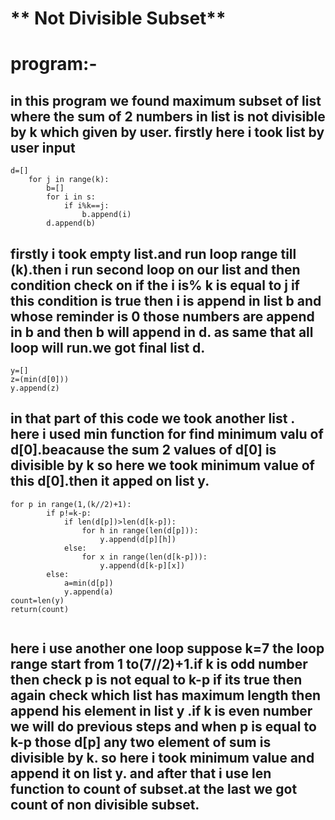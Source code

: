 # ** Not Divisible Subset**
# program:-
## in this program we found maximum subset of list where the sum of 2 numbers in list is not divisible by k which given by user. firstly here i took list by user input 
```
d=[]
    for j in range(k):
        b=[]
        for i in s:
            if i%k==j:
                b.append(i)
        d.append(b)
```
## firstly i took empty list.and run loop range till (k).then i run second loop on our list and then condition check on if the i is% k is equal to j  if this condition is true then i is append in list b and whose reminder is 0  those numbers are append in b and then b  will append in d. as same that all loop will run.we got final list d.
```
y=[]
z=(min(d[0]))
y.append(z)
```
## in that part of this code we took another list . here i used min function for find minimum valu of d[0].beacause the sum 2 values of d[0] is divisible by k so here we took minimum value of this d[0].then it apped on list y.
```
for p in range(1,(k//2)+1):
        if p!=k-p:
            if len(d[p])>len(d[k-p]):
                for h in range(len(d[p])):
                    y.append(d[p][h])
            else:
                for x in range(len(d[k-p])):
                    y.append(d[k-p][x])
        else:
            a=min(d[p])
            y.append(a)
count=len(y)
return(count)
        
```
## here i use another one loop  suppose k=7  the loop range start from 1 to(7//2)+1.if k is odd number then check p is not equal to k-p if its true then again check which list has maximum length then append his element in list y .if k is even number we will do previous steps and when p is equal to k-p those d[p] any two element of sum is divisible by k. so here i took minimum value and append it on list y. and after that i use len function to count of subset.at the last we got count of non divisible subset.
